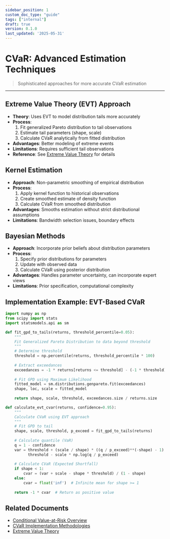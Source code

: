 ```yaml
---
sidebar_position: 1
custom_doc_type: "guide"
tags: ["internal"]
draft: true
version: 0.1.0
last_updated: '2025-05-31'
---
```


# CVaR: Advanced Estimation Techniques

> Sophisticated approaches for more accurate CVaR estimation

---

## Extreme Value Theory (EVT) Approach

* **Theory**: Uses EVT to model distribution tails more accurately
* **Process**:
  1. Fit generalized Pareto distribution to tail observations
  2. Estimate tail parameters (shape, scale)
  3. Calculate CVaR analytically from fitted distribution
* **Advantages**: Better modeling of extreme events
* **Limitations**: Requires sufficient tail observations
* **Reference**: See [Extreme Value Theory](../extreme-value-theory.md) for details

## Kernel Estimation

* **Approach**: Non-parametric smoothing of empirical distribution
* **Process**:
  1. Apply kernel function to historical observations
  2. Create smoothed estimate of density function
  3. Calculate CVaR from smoothed distribution
* **Advantages**: Smooths estimation without strict distributional assumptions
* **Limitations**: Bandwidth selection issues, boundary effects

## Bayesian Methods

* **Approach**: Incorporate prior beliefs about distribution parameters
* **Process**:
  1. Specify prior distributions for parameters
  2. Update with observed data
  3. Calculate CVaR using posterior distribution
* **Advantages**: Handles parameter uncertainty, can incorporate expert views
* **Limitations**: Prior specification, computational complexity

## Implementation Example: EVT-Based CVaR

```python
import numpy as np
from scipy import stats
import statsmodels.api as sm

def fit_gpd_to_tails(returns, threshold_percentile=0.05):
    """
    Fit Generalized Pareto Distribution to data beyond threshold
    """
    # Determine threshold
    threshold = np.percentile(returns, threshold_percentile * 100)
    
    # Extract exceedances
    exceedances = -1 * returns[returns <= threshold] - (-1 * threshold)
    
    # Fit GPD using Maximum Likelihood
    fitted_model = sm.distributions.genpareto.fit(exceedances)
    shape, loc, scale = fitted_model
    
    return shape, scale, threshold, exceedances.size / returns.size

def calculate_evt_cvar(returns, confidence=0.95):
    """
    Calculate CVaR using EVT approach
    """
    # Fit GPD to tail
    shape, scale, threshold, p_exceed = fit_gpd_to_tails(returns)
    
    # Calculate quantile (VaR)
    q = 1 - confidence
    var = threshold + (scale / shape) * ((q / p_exceed)**(-shape) - 1) if shape != 0 else \
          threshold - scale * np.log(q / p_exceed)
    
    # Calculate CVaR (Expected Shortfall)
    if shape < 1:
        cvar = (var + scale - shape * threshold) / (1 - shape)
    else:
        cvar = float('inf')  # Infinite mean for shape >= 1
    
    return -1 * cvar  # Return as positive value
```

## Related Documents

* [Conditional Value-at-Risk Overview](../conditional-value-at-risk.md)
* [CVaR Implementation Methodologies](./cvar-implementation-methodologies.md)
* [Extreme Value Theory](../extreme-value-theory.md)